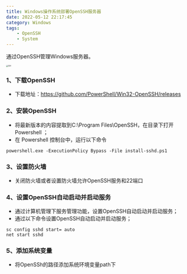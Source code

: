 ```yaml
---
title: Windows操作系统部署OpenSSH服务器
date: 2022-05-12 22:17:45
category: Windows
tags: 
    - OpenSSH
    - System
---
```


通过OpenSSH管理Windows服务器。

<img src="https://s2.loli.net/2022/06/06/XilHBFIkQxRvf6U.png" alt="SSH" style="zoom:30%;" />

### 1、下载OpenSSH

- 下载地址：https://github.com/PowerShell/Win32-OpenSSH/releases

### 2、安装OpenSSH

- 将最新版本的内容提取到C:\Program Files\OpenSSH，在目录下打开Powershell ；
- 在 Powershell 控制台中，运行以下命令

```
powershell.exe -ExecutionPolicy Bypass -File install-sshd.ps1
```

### 3、设置防火墙

- 关闭防火墙或者设置防火墙允许OpenSSH服务和22端口

### 4、设置OpenSSH自动启动并启动服务

- 通过计算机管理下服务管理功能，设置OpenSSH自动启动并启动服务；
- 通过以下命令设置OpenSSH自动启动并启动服务；

```
sc config sshd start= auto
net start sshd
```

### 5、添加系统变量

- 将OpenSSh的路径添加系统环境变量path下
